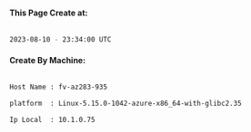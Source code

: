 
   
#### This Page Create at:

```bash

2023-08-10 - 23:34:00 UTC

```

#### Create By Machine:

```bash

Host Name : fv-az283-935

platform  : Linux-5.15.0-1042-azure-x86_64-with-glibc2.35

Ip Local  : 10.1.0.75

```

